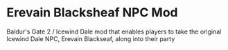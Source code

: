 # Erevain Blacksheaf NPC Mod
Baldur's Gate 2 / Icewind Dale mod that enables players to take the original Icewind Dale NPC, Erevain Blackseaf, along into their party
